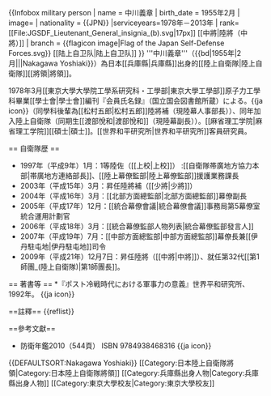 {{Infobox military person
| name     = 中川義章
| birth_date = 1955年2月
| image=
| nationality      = {{JPN}}
|serviceyears=1978年－2013年
| rank= [[File:JGSDF_Lieutenant_General_insignia_(b).svg|17px]] [[中將|陸將（中將）]]
| branch      = {{flagicon image|Flag of the Japan Self-Defense Forces.svg}} [[陆上自卫队|陆上自卫队]]
}}
'''中川義章'''（{{bd|1955年|2月|||Nakagawa Yoshiaki}}）為日本[[兵庫縣|兵庫縣]]出身的[[陸上自衛隊|陸上自衛隊]][[將領|將領]]。

1978年3月[[東京大學大學院工學系研究科・工學部|東京大學工學部]]原子力工學科畢業<ref>[[學士會|學士會]]編刊『会員氏名録』（国立国会図書館所蔵）による。{{ja icon}}</ref>（同學科後輩為[[松村五郎|松村五郎]]陸將補（現陸幕人事部長））、同年加入陸上自衛隊（同期生[[渡部悅和|渡部悅和]]（現陸幕副長））。[[麻省理工学院|麻省理工学院]][[碩士|碩士]]。[[世界和平研究所|世界和平研究所]]客員研究員。

== 自衛隊歴 ==
* 1997年（平成9年）1月：1等陸佐（[[上校|上校]]）
:[[自衛隊帯廣地方協力本部|帯廣地方連絡部長]]、[[陸上幕僚監部|陸上幕僚監部]]援護業務課長
* 2003年（平成15年）3月：昇任陸將補（[[少將|少將]]）
* 2004年（平成16年）3月：[[北部方面總監部|北部方面總監部]]幕僚副長
* 2005年（平成17年）12月：[[統合幕僚會議|統合幕僚會議]]事務局第5幕僚室統合運用計劃官
* 2006年（平成18年）3月：[[統合幕僚監部人物列表|統合幕僚監部發言人]]
* 2007年（平成19年）7月：[[中部方面總監部|中部方面總監部]]幕僚長兼[[伊丹駐屯地|伊丹駐屯地]]司令
* 2009年（平成21年）12月7日：昇任陸將（[[中將|中將]]）、就任第32代[[第1師團_(陸上自衛隊)|第1師團長]]。

== 著書等 ==
*『ポスト冷戦時代における軍事力の意義』世界平和研究所、1992年。 {{ja icon}}

==註釋==
{{reflist}}

==參考文獻==
* 防衛年鑑2010（544頁） ISBN 9784938468316 {{ja icon}}

{{DEFAULTSORT:Nakagawa Yoshiaki}}
[[Category:日本陸上自衛隊將領|Category:日本陸上自衛隊將領]]
[[Category:兵庫縣出身人物|Category:兵庫縣出身人物]]
[[Category:東京大學校友|Category:東京大學校友]]